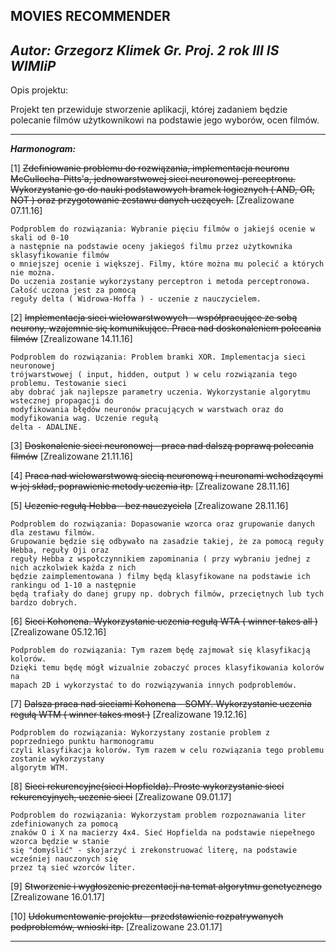**MOVIES RECOMMENDER**
---------------------------------------------------------------------------------------------------------------------

_Autor: Grzegorz Klimek Gr. Proj. 2 rok III IS WIMIiP_
------------------------------------------------------

Opis projektu: 

Projekt ten przewiduje stworzenie aplikacji, której zadaniem będzie
polecanie filmów użytkownikowi na podstawie jego wyborów, ocen filmów.

---------------------------------------

**_Harmonogram:_**

[1] ~~Zdefiniowanie problemu do rozwiązania, implementacja neuronu McCullocha-Pitts'a, 
    jednowarstwowej sieci neuronowej-perceptronu. Wykorzystanie go do nauki
    podstawowych bramek logicznych ( AND, OR, NOT ) oraz przygotowanie zestawu danych uczących.~~ [Zrealizowane 07.11.16]
    
    Podproblem do rozwiązania: Wybranie pięciu filmów o jakiejś ocenie w skali od 0-10 
    a następnie na podstawie oceny jakiegoś filmu przez użytkownika sklasyfikowanie filmów 
    o mniejszej ocenie i większej. Filmy, które można mu polecić a których nie można.
    Do uczenia zostanie wykorzystany perceptron i metoda perceptronowa. Całość uczona jest za pomocą
    reguły delta ( Widrowa-Hoffa ) - uczenie z nauczycielem.

[2] ~~Implementacja sieci wielowarstwowych - współpracujące ze sobą neurony, wzajemnie się 
    komunikujące. Praca nad doskonaleniem polecania filmów~~ [Zrealizowane 14.11.16]
    
    Podproblem do rozwiązania: Problem bramki XOR. Implementacja sieci neuronowej
    trójwarstwowej ( input, hidden, output ) w celu rozwiązania tego problemu. Testowanie sieci
    aby dobrać jak najlepsze parametry uczenia. Wykorzystanie algorytmu wstecznej propagacji do 
    modyfikowania błędów neuronów pracujących w warstwach oraz do modyfikowania wag. Uczenie regułą
    delta - ADALINE.
    
[3] ~~Doskonalenie sieci neuronowej - praca nad dalszą poprawą polecania filmów~~ [Zrealizowane 21.11.16]
    
[4] ~~Praca nad wielowarstwową siecią neuronową i neuronami wchodzącymi w jej skład,
    poprawienie metody uczenia itp.~~ [Zrealizowane 28.11.16]

[5] ~~Uczenie regułą Hebba - bez nauczyciela~~ [Zrealizowane 28.11.16] 

    Podproblem do rozwiązania: Dopasowanie wzorca oraz grupowanie danych dla zestawu filmów.
    Grupowanie będzie się odbywało na zasadzie takiej, że za pomocą reguły Hebba, reguły Oji oraz
    reguły Hebba z wspołczynnikiem zapominania ( przy wybraniu jednej z nich aczkolwiek każda z nich
    będzie zaimplementowana ) filmy będą klasyfikowane na podstawie ich rankingu od 1-10 a następnie 
    będą trafiały do danej grupy np. dobrych filmów, przeciętnych lub tych bardzo dobrych.

[6] ~~Sieci Kohonena. Wykorzystanie uczenia regułą WTA ( winner takes all )~~ [Zrealizowane 05.12.16]

    Podproblem do rozwiązania: Tym razem będę zajmował się klasyfikacją kolorów.
    Dzięki temu będę mógł wizualnie zobaczyć proces klasyfikowania kolorów na
    mapach 2D i wykorzystać to do rozwiązywania innych podproblemów.

[7] ~~Dalsza praca nad sieciami Kohonena - SOMY. Wykorzystanie uczenia regułą WTM ( winner takes most )~~ [Zrealizowane 19.12.16]

    Podproblem do rozwiązania: Wykorzystany zostanie problem z poprzedniego punktu harmonogramu
    czyli klasyfikacja kolorów. Tym razem w celu rozwiązania tego problemu zostanie wykorzystany
    algorytm WTM.
 
[8] ~~Sieci rekurencyjne(sieci Hopfielda). Proste wykorzystanie sieci rekurencyjnych, uczenie sieci~~ [Zrealizowane 09.01.17]
    
    Podproblem do rozwiązania: Wykorzystam problem rozpoznawania liter zdefiniowanych za pomocą 
    znaków O i X na macierzy 4x4. Sieć Hopfielda na podstawie niepełnego wzorca będzie w stanie 
    się "domyślić" - skojarzyć i zrekonstruować literę, na podstawie wcześniej nauczonych się 
    przez tą sieć wzorców liter.
    
[9] ~~Stworzenie i wygłoszenie prezentacji na temat algorytmu genetycznego~~ [Zrealizowane 16.01.17]

[10] ~~Udokumentowanie projektu - przedstawienie rozpatrywanych podproblemów, wnioski itp.~~ [Zrealizowane 23.01.17]
 
---